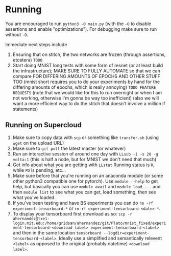 # Running
You are encouraged to run `python3 -O main.py` (with the `-O` to disable assertions and enable "optimizations"). For debugging
make sure to run without `-O`.

Immediate next steps include
1. Ensuring that on stitch, the two networks are frozen (through assertions, etcetera) `TODO`
2. Start doing MNIST long tests with some form of resnet (or at least build the infrastructure); MAKE SURE TO FULLY AUTOMATE so that we can compare FOR DIFFERING AMOUNTS OF EPOCHS AND OTHER STUFF TOO (mnist short requires you to do your experiments by hand for the differing amounts of epochs, which is really annoying) `TODO FEATURE REQUESTS` (note that we would like for this to run overnight or when I am not working, otherwise I'm gonna be way too inefficient) (also we will want a more efficient way to do the stitch that doesn't involve a million if statements)

## Running on Supercloud
1. Make sure to copy data with `scp` or something like `transfer.sh` (using `wget` on the upload URL)
2. Make sure to `git pull` the latest master (or whatever)
3. Run an interactive session of around one day with `LLsub -i -s 20 -g volta:1` (this is half a node, but for MNIST we don't need that much)
4. Get info about what you are getting with `LLstat` Running status is `R`, while `PD` is pending, etc...
5. Make sure before that you're running on an anaconda module (or some other python3 compatible one for pytorch). Use `module --help` to get help, but basically you can use `module avail` and `module load ...` and then `module list` to see what you can get, load something, then see what you've loaded.
6. If you've been testing and have BS experiments you can do `rm -rf experiment-tensorboard-*` or `rm-rf experiment-tensorboard-<date>-*`.
7. To display your tensorboard first download as so: `scp -r ahernandez@txe1-login.mit.edu:/home/gridsan/ahernandez/git/Plato/mnist_fixed/experiment-tensorboard-<download label> experiment-tensorboard-<label>` and then in the same location `tensorboard --logdir=experiment-tensorboard-<label>`. Ideally use a simplified and semantically relevent `<label>` as opposed to the original (probably datetime) `<download label>`.